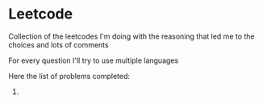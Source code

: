 # Leetcode

<p> Collection of the leetcodes I'm doing with the reasoning that led me to the choices and lots of comments </p>

<p> For every question I'll try to use multiple languages </p>

<p> Here the list of problems completed: 
<ol>
  <li></li>
</ol>
</p>
